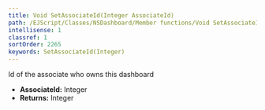 ```yaml
---
title: Void SetAssociateId(Integer AssociateId)
path: /EJScript/Classes/NSDashboard/Member functions/Void SetAssociateId(Integer p_0)
intellisense: 1
classref: 1
sortOrder: 2265
keywords: SetAssociateId(Integer)
---
```



Id of the associate who owns this dashboard



* **AssociateId:** Integer
* **Returns:** Integer


